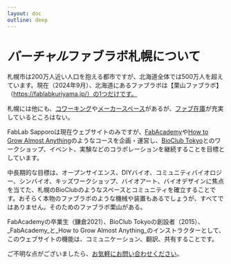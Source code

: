 ```yaml
---
layout: doc
outline: deep
---
```

<script setup>
import { VPTeamMembers } from 'vitepress/theme'

const members = [
  {
    name: 'トレメル　ゲオアグ',
    title: '',
    desc: '<a href="">FA 2021</a>, <a href="https://bioclub.tokyo">BioClub Tokyo</a>, BCL, metaPhorest, HTGAA, Angewandte',
    avatar: 'https://www.github.com/trembl.png',
    links: [
      { icon: 'github', link: 'https://github.com/trembl' },
      { icon: 'twitter', link: 'https://twitter.com/trembl' },
      { icon: 'instagram', link: 'https://instagram.com/georg.tremmel' },
      { icon: 'discord', link: 'https://instagram.com/georg.tremmel' }
    ],
  }
]
</script>
    
# <em>バーチャル</em>ファブラボ札幌について

札幌市は200万人近い人口を抱える都市ですが、北海道全体では500万人を超えています。現在（2024年9月）、北海道にあるファブラボは【栗山ファブラボ】（https://fablabkuriyama.jp/）の1つだけです。

札幌には他にも、[コワーキング](http://kaeru.space)や[メーカースペース](http://sharegarage.jp)があるが、[ファブ在庫](http://inventory.fabcloud.io)が充実しているところはない。

FabLab Sapporoは現在ウェブサイトのみですが、[FabAcademy](https://fabacademy.org)や[How to Grow Almost Anything](https://htgaa.org)のようなコースを企画・運営し、[BioClub Tokyo](https://bioclub.tokyo)とのワークショップ、イベント、実験などのコラボレーションを継続することを目標としています。

中長期的な目標は、オープンサイエンス、DIYバイオ、コミュニティバイオロジー、シンバイオ、キッズワークショップ、バイオアート、バイオデザインに焦点を当てた、札幌のBioClubのようなスペースとコミュニティを確立することです。おそらく本物のファブラボのような機械や装置もあるでしょうが、すべてではありません。そのためのファブラボ栗山がある。

<VPTeamMembers size="medium" :members="members" />

FabAcademyの卒業生（鎌倉2021）、BioClub Tokyoの創設者（2015）、_FabAcademy_と_How to Grow Almost Anything_のインストラクターとして、このウェブサイトの機能は、コミュニケーション、翻訳、共有することです。

ご不明な点がございましたら、[お気軽にお問い合わせください](/contact/)。